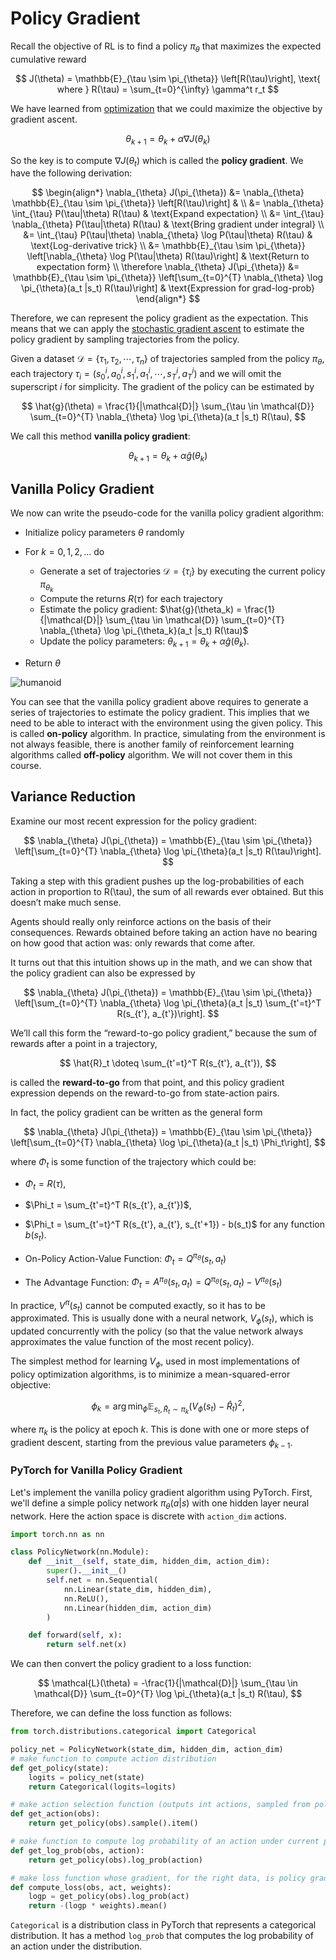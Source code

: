 # Policy Gradient

Recall the objective of RL is to find a policy $\pi_{\theta}$ that maximizes the expected cumulative reward

$$
J(\theta) = \mathbb{E}_{\tau \sim \pi_{\theta}} \left[R(\tau)\right], \text{ where } R(\tau) = \sum_{t=0}^{\infty} \gamma^t r_t
$$

We have learned from [optimization](../chapter_optimization/gradient_descent.md) that we could maximize the objective by gradient ascent.

$$
\theta_{k+1} = \theta_k + \alpha \nabla J(\theta_k)
$$

So the key is to compute $\nabla J(\theta_t)$ which is called the **policy gradient**. We have the following derivation:

$$
\begin{align*}
\nabla_{\theta} J(\pi_{\theta}) &= \nabla_{\theta} \mathbb{E}_{\tau \sim \pi_{\theta}} \left[R(\tau)\right] & \\
&= \nabla_{\theta} \int_{\tau} P(\tau|\theta) R(\tau) & \text{Expand expectation} \\
&= \int_{\tau} \nabla_{\theta} P(\tau|\theta) R(\tau) & \text{Bring gradient under integral} \\
&= \int_{\tau} P(\tau|\theta) \nabla_{\theta} \log P(\tau|\theta) R(\tau) & \text{Log-derivative trick} \\
&= \mathbb{E}_{\tau \sim \pi_{\theta}} \left[\nabla_{\theta} \log P(\tau|\theta) R(\tau)\right] & \text{Return to expectation form} \\
\therefore \nabla_{\theta} J(\pi_{\theta}) &= \mathbb{E}_{\tau \sim \pi_{\theta}} \left[\sum_{t=0}^{T} \nabla_{\theta} \log \pi_{\theta}(a_t |s_t) R(\tau)\right] & \text{Expression for grad-log-prob}
\end{align*}
$$

Therefore, we can represent the policy gradient as the expectation. This means that we can apply the [stochastic gradient ascent](../chapter_optimization/sgd.md) to estimate the policy gradient by sampling trajectories from the policy.

Given a dataset $\mathcal{D} = \{\tau_1, \tau_2, \cdots, \tau_n\}$ of trajectories sampled from the policy $\pi_{\theta}$, each trajectory $\tau_i = (s_0^i, a_0^i, s_1^i, a_1^i, \cdots, s_T^i, a_T^i)$ and we will omit the superscript $i$ for simplicity. The gradient of the policy can be estimated by

$$
\hat{g}(\theta) = \frac{1}{|\mathcal{D}|} \sum_{\tau \in \mathcal{D}} \sum_{t=0}^{T} \nabla_{\theta} \log \pi_{\theta}(a_t |s_t) R(\tau),
$$

We call this method **vanilla policy gradient**:

$$
\theta_{k+1} = \theta_k + \alpha \hat{g}(\theta_k)
$$

## Vanilla Policy Gradient 

We now can write the pseudo-code for the vanilla policy gradient algorithm:

- Initialize policy parameters $\theta$ randomly
- For $k = 0, 1, 2, \ldots$ do

    - Generate a set of trajectories $\mathcal{D} = \{\tau_i\}$ by executing the current policy $\pi_{\theta_k}$
    - Compute the returns $R(\tau)$ for each trajectory
    - Estimate the policy gradient: $\hat{g}(\theta_k) = \frac{1}{|\mathcal{D}|} \sum_{\tau \in \mathcal{D}} \sum_{t=0}^{T} \nabla_{\theta} \log \pi_{\theta_k}(a_t |s_t) R(\tau)$
    - Update the policy parameters: $\theta_{k+1} = \theta_k + \alpha \hat{g}(\theta_k)$.

- Return $\theta$

![humanoid](rl.assets/humanoid.gif)

You can see that the vanilla policy gradient above requires to generate a series of trajectories to estimate the policy gradient. This implies that we need to be able to interact with the environment using the given policy. 
This is called **on-policy** algorithm. In practice, simulating from the environment is not always feasible, there is another family of reinforcement learning algorithms called **off-policy** algorithm. We will not cover them in this course.

## Variance Reduction

Examine our most recent expression for the policy gradient:

$$
\nabla_{\theta} J(\pi_{\theta}) = \mathbb{E}_{\tau \sim \pi_{\theta}} \left[\sum_{t=0}^{T} \nabla_{\theta} \log \pi_{\theta}(a_t |s_t) R(\tau)\right].
$$

Taking a step with this gradient pushes up the log-probabilities of each action in proportion to R(\tau), the sum of all rewards ever obtained. But this doesn’t make much sense.

Agents should really only reinforce actions on the basis of their consequences. Rewards obtained before taking an action have no bearing on how good that action was: only rewards that come after.

It turns out that this intuition shows up in the math, and we can show that the policy gradient can also be expressed by

$$
\nabla_{\theta} J(\pi_{\theta}) = \mathbb{E}_{\tau \sim \pi_{\theta}} \left[\sum_{t=0}^{T} \nabla_{\theta} \log \pi_{\theta}(a_t |s_t) \sum_{t'=t}^T R(s_{t'}, a_{t'})\right].
$$

We’ll call this form the “reward-to-go policy gradient,” because the sum of rewards after a point in a trajectory,

$$
\hat{R}_t \doteq \sum_{t'=t}^T R(s_{t'}, a_{t'}),
$$

is called the **reward-to-go** from that point, and this policy gradient expression depends on the reward-to-go from state-action pairs.


In fact, the policy gradient can be written as the general form

$$
\nabla_{\theta} J(\pi_{\theta}) = \mathbb{E}_{\tau \sim \pi_{\theta}} \left[\sum_{t=0}^{T} \nabla_{\theta} \log \pi_{\theta}(a_t |s_t) \Phi_t\right],
$$

where $\Phi_t$ is some function of the trajectory which could be:

- $\Phi_t = R(\tau)$,

- $\Phi_t = \sum_{t'=t}^T R(s_{t'}, a_{t'})$,

- $\Phi_t = \sum_{t'=t}^T R(s_{t'}, a_{t'}, s_{t'+1}) - b(s_t)$ for any function $b(s_t)$.

- On-Policy Action-Value Function: $\Phi_t = Q^{\pi_{\theta}}(s_t, a_t)$

- The Advantage Function: $\Phi_t = A^{\pi_{\theta}}(s_t, a_t) = Q^{\pi_{\theta}}(s_t, a_t) - V^{\pi_{\theta}}(s_t)$

In practice, $V^{\pi}(s_t)$ cannot be computed exactly, so it has to be approximated. This is usually done with a neural network, $V_{\phi}(s_t)$, which is updated concurrently with the policy (so that the value network always approximates the value function of the most recent policy).

The simplest method for learning $V_{\phi}$, used in most implementations of policy optimization algorithms, is to minimize a mean-squared-error objective:

$$
\phi_k = \arg \min_{\phi} \mathbb{E}_{s_t, \hat{R}_t \sim \pi_k} \left( V_{\phi}(s_t) - \hat{R}_t \right)^2,
$$

where $\pi_k$ is the policy at epoch $k$. This is done with one or more steps of gradient descent, starting from the previous value parameters $\phi_{k-1}$.










### PyTorch for Vanilla Policy Gradient

Let's implement the vanilla policy gradient algorithm using PyTorch. First, we'll define a simple policy network $\pi_{\theta}(a|s)$ with one hidden layer neural network. Here the action space is discrete with `action_dim` actions.

```python
import torch.nn as nn

class PolicyNetwork(nn.Module):
    def __init__(self, state_dim, hidden_dim, action_dim):
        super().__init__()
        self.net = nn.Sequential(
            nn.Linear(state_dim, hidden_dim),
            nn.ReLU(),
            nn.Linear(hidden_dim, action_dim)
        )

    def forward(self, x):
        return self.net(x)
```

We can then convert the policy gradient to a loss function:

$$
\mathcal{L}(\theta) = -\frac{1}{|\mathcal{D}|} \sum_{\tau \in \mathcal{D}} \sum_{t=0}^{T}  \log \pi_{\theta}(a_t |s_t) R(\tau),
$$

Therefore, we can define the loss function as follows:

```python
from torch.distributions.categorical import Categorical

policy_net = PolicyNetwork(state_dim, hidden_dim, action_dim)
# make function to compute action distribution
def get_policy(state):
    logits = policy_net(state)
    return Categorical(logits=logits) 

# make action selection function (outputs int actions, sampled from policy)
def get_action(obs):
    return get_policy(obs).sample().item()

# make function to compute log probability of an action under current policy
def get_log_prob(obs, action):
    return get_policy(obs).log_prob(action)

# make loss function whose gradient, for the right data, is policy gradient
def compute_loss(obs, act, weights):
    logp = get_policy(obs).log_prob(act)
    return -(logp * weights).mean()
```

`Categorical` is a distribution class in PyTorch that represents a categorical distribution. It has a method `log_prob` that computes the log probability of an action under the distribution.


































